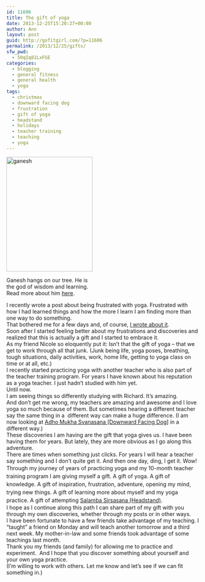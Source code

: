 ```yaml
---
id: 11606
title: The gift of yoga
date: 2013-12-25T15:20:27+00:00
author: Ann
layout: post
guid: http://gofitgirl.com/?p=11606
permalink: /2013/12/25/gifts/
sfw_pwd:
  - 50qIq81LxFGE
categories:
  - blogging
  - general fitness
  - general health
  - yoga
tags:
  - christmas
  - downward facing dog
  - frustration
  - gift of yoga
  - headstand
  - holidays
  - teacher training
  - teaching
  - yoga
---
```

<div id="attachment_11656" style="width: 235px" class="wp-caption alignleft">
  <a href="http://gofitgirl.com/2013/12/gifts/ganesh/" rel="attachment wp-att-11656"><img class="size-medium wp-image-11656" alt="ganesh" src="http://gofitgirl.com/wp-content/uploads/2013/12/ganesh-225x300.jpg" width="225" height="300" /></a>
  
  <p class="wp-caption-text">
    Ganesh hangs on our tree. He is the god of wisdom and learning. Read more about him <a href="http://www.sscnet.ucla.edu/southasia/Religions/Avatars/Ganesh.html">here</a>.
  </p>
</div>

  
I recently wrote a post about being frustrated with yoga. Frustrated with how I had learned things and how the more I learn I am finding more than one way to do something.  
That bothered me for a few days and, of course, [I wrote about it](http://gofitgirl.com/2013/12/frustration/).  
Soon after I started feeling better about my frustrations and discoveries and realized that this is actually a gift and I started to embrace it.  
As my friend Nicole so eloquently put it: Isn’t that the gift of yoga – that we get to work through all that junk. (Junk being life, yoga poses, breathing, tough situations, daily activities, work, home life, getting to yoga class on time or at all, etc.)  
I recently started practicing yoga with another teacher who is also part of the teacher training program. For years I have known about his reputation as a yoga teacher. I just hadn&#8217;t studied with him yet.  
Until now.  
I am seeing things so differently studying with Richard. It&#8217;s amazing.  
And don&#8217;t get me wrong, my teachers are amazing and awesome and I love yoga so much because of them. But sometimes hearing a different teacher say the same thing in a  different way can make a huge difference. (I am now looking at [Adho Mukha Svanasana [Downward Facing Dog]](http://www.yogajournal.com/poses/491) in a different way.)  
These discoveries I am having are the gift that yoga gives us. I have been having them for years. But lately, they are more obvious as I go along this adventure.  
There are times when something just clicks. For years I will hear a teacher say something and I don&#8217;t quite get it. And then one day, ding, I get it. Wow!  
<span style="line-height: 1.5em;">Through my journey of years of practicing yoga and my 10-month teacher training program I am giving myself a gift. A gift of yoga. A gift of knowledge. A gift of inspiration, frustration, adventure, opening my mind, trying new things. A gift of learning more about myself and my yoga practice. A gift of attempting <a href="http://www.yogajournal.com/poses/481">Salamba Sirsasana (Headstand)</a>.</span>  
I hope as I continue along this path I can share part of my gift with you through my own discoveries, whether through my posts or in other ways.  
I have been fortunate to have a few friends take advantage of my teaching. I &#8220;taught&#8221; a friend on Monday and will teach another tomorrow and a third next week. My mother-in-law and some friends took advantage of some teachings last month.  
Thank you my friends (and family) for allowing me to practice and experiment.  And I hope that you discover something about yourself and your own yoga practice.  
(I&#8217;m willing to work with others. Let me know and let&#8217;s see if we can fit something in.)